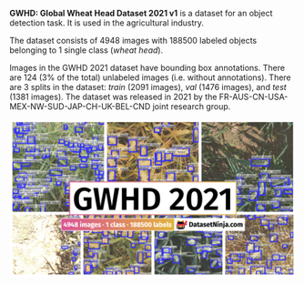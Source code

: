 **GWHD: Global Wheat Head Dataset 2021 v1** is a dataset for an object detection task. It is used in the agricultural industry. 

The dataset consists of 4948 images with 188500 labeled objects belonging to 1 single class (*wheat head*).

Images in the GWHD 2021 dataset have bounding box annotations. There are 124 (3% of the total) unlabeled images (i.e. without annotations). There are 3 splits in the dataset: *train* (2091 images), *val* (1476 images), and *test* (1381 images). The dataset was released in 2021 by the FR-AUS-CN-USA-MEX-NW-SUD-JAP-CH-UK-BEL-CND joint research group.

<img src="https://github.com/dataset-ninja/gwhd/raw/main/visualizations/poster.png">
